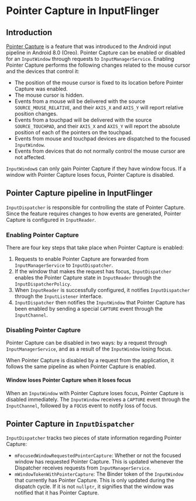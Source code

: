 # Pointer Capture in InputFlinger

## Introduction

[Pointer Capture](https://developer.android.com/training/gestures/movement#pointer-capture) is a feature that was introduced to the Android input pipeline in Android 8.0 (Oreo). Pointer Capture can be enabled or disabled for an `InputWindow` through requests to `InputManagerService`. Enabling Pointer Capture performs the following changes related to the mouse cursor and the devices that control it:

- The position of the mouse cursor is fixed to its location before Pointer Capture was enabled.
- The mouse cursor is hidden.
- Events from a mouse will be delivered with the source `SOURCE_MOUSE_RELATIVE`, and their `AXIS_X` and `AXIS_Y` will report relative position changes.
- Events from a touchpad will be delivered with the source `SOURCE_TOUCHPAD`, and their `AXIS_X` and `AXIS_Y` will report the absolute position of each of the pointers on the touchpad.
- Events from mouse and touchpad devices are dispatched to the focused `InputWindow`.
- Events from devices that do not normally control the mouse cursor are not affected.

`InputWindow`s can only gain Pointer Capture if they have window focus. If a window with Pointer Capture loses focus, Pointer Capture is disabled.

## Pointer Capture pipeline in InputFlinger

`InputDispatcher` is responsible for controlling the state of Pointer Capture. Since the feature requires changes to how events are generated, Pointer Capture is configured in `InputReader`.

### Enabling Pointer Capture

There are four key steps that take place when Pointer Capture is enabled:

1. Requests to enable Pointer Capture are forwarded from `InputManagerService` to `InputDispatcher`.
2. If the window that makes the request has focus, `InputDispatcher` enables the Pointer Capture state in `InputReader` through the `InputDispatcherPolicy`.
3. When `InputReader` is successfully configured, it notifies `InputDispatcher` through the `InputListener` interface.
4. `InputDispatcher` then notifies the `InputWindow` that Pointer Capture has been enabled by sending a special `CAPTURE` event through the `InputChannel`.

### Disabling Pointer Capture

Pointer Capture can be disabled in two ways: by a request through `InputManagerService`, and as a result of the `InputWindow` losing focus.

When Pointer Capture is disabled by a request from the application, it follows the same pipeline as when Pointer Capture is enabled.

#### Window loses Pointer Capture when it loses focus

When an `InputWindow` with Pointer Capture loses focus, Pointer Capture is disabled immediately. The `InputWindow` receives a `CAPTURE` event through the `InputChannel`, followed by a `FOCUS` event to notify loss of focus.

## Pointer Capture in `InputDispatcher`

`InputDispatcher` tracks two pieces of state information regarding Pointer Capture:

- `mFocusedWindowRequestedPointerCapture`: Whether or not the focused window has requested Pointer Capture. This is updated whenever the Dispatcher receives requests from `InputManagerService`.
- `mWindowTokenWithPointerCapture`: The Binder token of the `InputWindow` that currently has Pointer Capture. This is only updated during the dispatch cycle. If it is not `nullptr`, it signifies that the window was notified that it has Pointer Capture.
